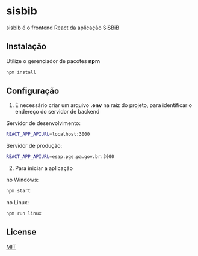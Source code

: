 # sisbib

sisbib é o frontend React da aplicação SiSBiB

## Instalação

Utilize o gerenciador de pacotes **npm**

```bash
npm install
```

## Configuração

1. É necessário criar um arquivo **.env** na raiz do projeto, para identificar o endereço do servidor de backend

Servidor de desenvolvimento:

```bash
REACT_APP_APIURL=localhost:3000
```
Servidor de produção:

```bash
REACT_APP_APIURL=esap.pge.pa.gov.br:3000
```
2. Para iniciar a aplicação

no Windows:

```bash
npm start
```

no Linux:

```bash
npm run linux
```
## License

[MIT](https://choosealicense.com/licenses/mit/)